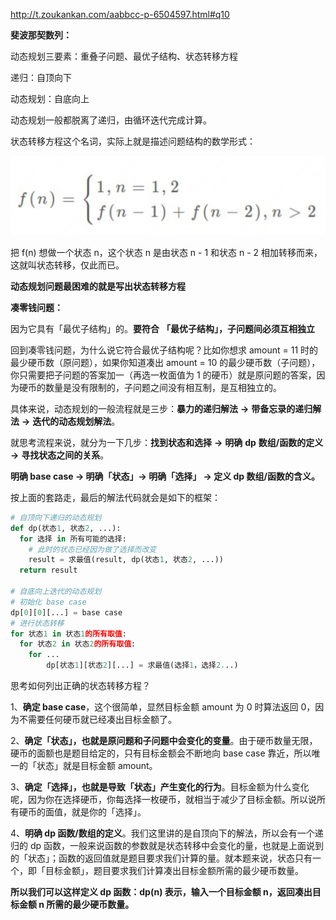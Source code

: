 http://t.zoukankan.com/aabbcc-p-6504597.html#q10

**斐波那契数列：**

动态规划三要素：重叠⼦问题、最优⼦结构、状态转移⽅程

递归：⾃顶向下

动态规划：⾃底向上

动态规划⼀般都脱离了递归，由循环迭代完成计算。

状态转移⽅程这个名词，实际上就是描述问题结构的数学形式：

![image-20230201191143854](../typoraDocs/typora-user-images/image-202302011911438540.png)

把 f(n) 想做⼀个状态 n，这个状态 n 是由状态 n - 1 和状态 n - 2 相加转移⽽来，这就叫状态转移，仅此⽽已。

**动态规划问题最困难的就是写出状态转移⽅程**



**凑零钱问题：**

因为它具有「最优⼦结构」的。**要符合** **「最优⼦结构」，⼦问题间必须互相独⽴**

回到凑零钱问题，为什么说它符合最优⼦结构呢？⽐如你想求 amount = 11 时的最少硬币数（原问题），如果你知道凑出 amount = 10 的最少硬币数（⼦问题），你只需要把⼦问题的答案加⼀（再选⼀枚⾯值为 1 的硬币）就是原问题的答案，因为硬币的数量是没有限制的，⼦问题之间没有相互制，是互相独⽴的。



具体来说，动态规划的⼀般流程就是三步：**暴⼒的递归解法** **->** **带备忘录的递归解法** **->** **迭代的动态规划解法**。 

就思考流程来说，就分为⼀下⼏步：**找到状态和选择** **->** **明确** **dp** **数组/函数的定义** **->** **寻找状态之间的关系**。 

**明确 base case -> 明确「状态」-> 明确「选择」 -> 定义 dp 数组/函数的含义。** 

按上⾯的套路⾛，最后的解法代码就会是如下的框架：

```python
# ⾃顶向下递归的动态规划
def dp(状态1, 状态2, ...):
  for 选择 in 所有可能的选择:
    # 此时的状态已经因为做了选择⽽改变
    result = 求最值(result, dp(状态1, 状态2, ...))
  return result

# ⾃底向上迭代的动态规划
# 初始化 base case
dp[0][0][...] = base case
# 进⾏状态转移
for 状态1 in 状态1的所有取值:
  for 状态2 in 状态2的所有取值:
    for ...
    	dp[状态1][状态2][...] = 求最值(选择1，选择2...)
```

思考如何列出正确的状态转移⽅程？ 

1、**确定 base case**，这个很简单，显然⽬标⾦额 amount 为 0 时算法返回 0，因为不需要任何硬币就已经凑出⽬标⾦额了。 

2、**确定「状态」，也就是原问题和⼦问题中会变化的变量**。由于硬币数量⽆限，硬币的⾯额也是题⽬给定的，只有⽬标⾦额会不断地向 base case 靠近，所以唯⼀的「状态」就是⽬标⾦额 amount。 

3、**确定「选择」，也就是导致「状态」产⽣变化的⾏为**。⽬标⾦额为什么变化呢，因为你在选择硬币，你每选择⼀枚硬币，就相当于减少了⽬标⾦额。所以说所有硬币的⾯值，就是你的「选择」。 

4、**明确 dp 函数/数组的定义**。我们这⾥讲的是⾃顶向下的解法，所以会有⼀个递归的 dp 函数，⼀般来说函数的参数就是状态转移中会变化的量，也就是上⾯说到的「状态」；函数的返回值就是题⽬要求我们计算的量。就本题来说，状态只有⼀个，即「⽬标⾦额」，题⽬要求我们计算凑出⽬标⾦额所需的最少硬币数量。 

**所以我们可以这样定义 dp 函数：dp(n) 表示，输⼊⼀个⽬标⾦额 n，返回凑出⽬标⾦额 n 所需的最少硬币数量。** 
